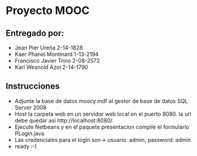 # Proyecto MOOC


## Entregado por:

-  Jean Pier Ureña               2-14-1828
-  Kaer Phanel Montinard         1-13-2194
-  Francisco Javier Trino        2-08-2572
-  Karl Wesnold Azol             2-14-1790

## Instrucciones

- Adjunte la base de datos moocy.mdf al gestor de base de datos SQL Server 2008
- Host la carpeta web en un servidor web local en el puerto 8080. la url debe quedar así http://localhost:8080/.
- Ejecute Netbeans y en el paquete presentacion compile el formulario PLogin.java
- Las credenciales para el login son-> usuario: admin, password: admin
- ready :-)
